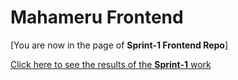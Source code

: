 # Mahameru Frontend

[You are now in the page of **Sprint-1 Frontend Repo**]

[Click here to see the results of the **Sprint-1** work](https://github.com/DhiaReza/MahameruBackend/tree/Sprint-1)

